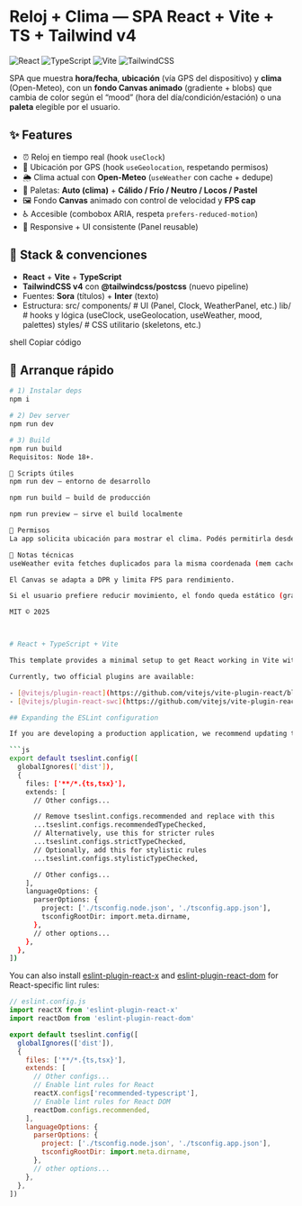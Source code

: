 # Reloj + Clima — SPA React + Vite + TS + Tailwind v4

![React](https://img.shields.io/badge/React-18-61DAFB?logo=react&logoColor=061a23&labelColor=061a23)
![TypeScript](https://img.shields.io/badge/TypeScript-5-3178C6?logo=typescript&logoColor=061a23&labelColor=061a23)
![Vite](https://img.shields.io/badge/Vite-5-646CFF?logo=vite&logoColor=061a23&labelColor=061a23)
![TailwindCSS](https://img.shields.io/badge/TailwindCSS-v4-38BDF8?logo=tailwindcss&logoColor=061a23&labelColor=061a23)

SPA que muestra **hora/fecha**, **ubicación** (vía GPS del dispositivo) y **clima** (Open-Meteo), con un **fondo Canvas animado** (gradiente + blobs) que cambia de color según el “mood” (hora del día/condición/estación) o una **paleta** elegible por el usuario.

## ✨ Features
- ⏰ Reloj en tiempo real (hook `useClock`)
- 📍 Ubicación por GPS (hook `useGeolocation`, respetando permisos)
- 🌦️ Clima actual con **Open-Meteo** (`useWeather` con cache + dedupe)
- 🎨 Paletas: **Auto (clima)** + **Cálido / Frío / Neutro / Locos / Pastel**
- 🖼️ Fondo **Canvas** animado con control de velocidad y **FPS cap**
- ♿ Accesible (combobox ARIA, respeta `prefers-reduced-motion`)
- 📱 Responsive + UI consistente (Panel reusable)

## 🧱 Stack & convenciones
- **React** + **Vite** + **TypeScript**
- **TailwindCSS v4** con **@tailwindcss/postcss** (nuevo pipeline)
- Fuentes: **Sora** (títulos) + **Inter** (texto)
- Estructura:
src/
components/ # UI (Panel, Clock, WeatherPanel, etc.)
lib/ # hooks y lógica (useClock, useGeolocation, useWeather, mood, palettes)
styles/ # CSS utilitario (skeletons, etc.)

shell
Copiar código

## 🚀 Arranque rápido
```bash
# 1) Instalar deps
npm i

# 2) Dev server
npm run dev

# 3) Build
npm run build
Requisitos: Node 18+.

🧩 Scripts útiles
npm run dev — entorno de desarrollo

npm run build — build de producción

npm run preview — sirve el build localmente

🔐 Permisos
La app solicita ubicación para mostrar el clima. Podés permitirla desde el prompt del navegador o cambiarlo desde el candado del sitio.

🧭 Notas técnicas
useWeather evita fetches duplicados para la misma coordenada (mem cache + promesas en curso).

El Canvas se adapta a DPR y limita FPS para rendimiento.

Si el usuario prefiere reducir movimiento, el fondo queda estático (gradiente).

MIT © 2025



# React + TypeScript + Vite

This template provides a minimal setup to get React working in Vite with HMR and some ESLint rules.

Currently, two official plugins are available:

- [@vitejs/plugin-react](https://github.com/vitejs/vite-plugin-react/blob/main/packages/plugin-react) uses [Babel](https://babeljs.io/) for Fast Refresh
- [@vitejs/plugin-react-swc](https://github.com/vitejs/vite-plugin-react/blob/main/packages/plugin-react-swc) uses [SWC](https://swc.rs/) for Fast Refresh

## Expanding the ESLint configuration

If you are developing a production application, we recommend updating the configuration to enable type-aware lint rules:

```js
export default tseslint.config([
  globalIgnores(['dist']),
  {
    files: ['**/*.{ts,tsx}'],
    extends: [
      // Other configs...

      // Remove tseslint.configs.recommended and replace with this
      ...tseslint.configs.recommendedTypeChecked,
      // Alternatively, use this for stricter rules
      ...tseslint.configs.strictTypeChecked,
      // Optionally, add this for stylistic rules
      ...tseslint.configs.stylisticTypeChecked,

      // Other configs...
    ],
    languageOptions: {
      parserOptions: {
        project: ['./tsconfig.node.json', './tsconfig.app.json'],
        tsconfigRootDir: import.meta.dirname,
      },
      // other options...
    },
  },
])
```

You can also install [eslint-plugin-react-x](https://github.com/Rel1cx/eslint-react/tree/main/packages/plugins/eslint-plugin-react-x) and [eslint-plugin-react-dom](https://github.com/Rel1cx/eslint-react/tree/main/packages/plugins/eslint-plugin-react-dom) for React-specific lint rules:

```js
// eslint.config.js
import reactX from 'eslint-plugin-react-x'
import reactDom from 'eslint-plugin-react-dom'

export default tseslint.config([
  globalIgnores(['dist']),
  {
    files: ['**/*.{ts,tsx}'],
    extends: [
      // Other configs...
      // Enable lint rules for React
      reactX.configs['recommended-typescript'],
      // Enable lint rules for React DOM
      reactDom.configs.recommended,
    ],
    languageOptions: {
      parserOptions: {
        project: ['./tsconfig.node.json', './tsconfig.app.json'],
        tsconfigRootDir: import.meta.dirname,
      },
      // other options...
    },
  },
])
```
